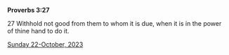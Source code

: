 **Proverbs 3:27**

27 Withhold not good from them to whom it is due, when it is in the power of thine hand to do it.

[Sunday 22-October, 2023](https://getbible.life/kjv/Proverbs/3/27)
